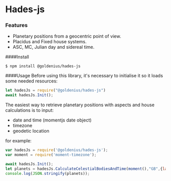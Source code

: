 
# Hades-js

### Features

- Planetary positions from a geocentric point of view.
- Placidus and Fixed house systems.
- ASC, MC, Julian day and sidereal time.

####Install

`$ npm install @goldenius/hades-js`

####Usage
Before using this library, it's necessary to initialise it so it loads some needed resources:
```javascript
let hadesJs = require("@goldenius/hades-js")
await hadesJs.Init();
```

The easiest way to retrieve planetary positions with aspects and house calculations is to input:
- date and time (momentjs date object)
- timezone
- geodetic location

for example:
```javascript
var hadesJs = require('@goldenius/hades-js');
var moment = require('moment-timezone');

await hadesJs.Init();
let planets = hadesJs.CalculateCelestialBodiesAndTime(moment(),"GB",{latitude:33,longitude:55});
console.log(JSON.stringify(planets));
```